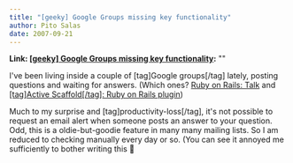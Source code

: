 ```yaml
---
title: "[geeky] Google Groups missing key functionality"
author: Pito Salas
date: 2007-09-21
---
```


**Link: [[geeky] Google Groups missing key functionality](None):** ""

I've been living inside a couple of [tag]Google groups[/tag] lately, posting
questions and waiting for answers. (Which ones? [Ruby on Rails:
Talk](<http://groups.google.com/group/rubyonrails-talk>) and [[tag]Active
Scaffold[/tag]: Ruby on Rails
plugin](<http://groups.google.com/group/activescaffold>))

Much to my surprise and [tag]productivity-loss[/tag], it's not possible to
request an email alert when someone posts an answer to your question. Odd,
this is a oldie-but-goodie feature in many many mailing lists. So I am reduced
to checking manually every day or so. (You can see it annoyed me sufficiently
to bother writing this 🙂



